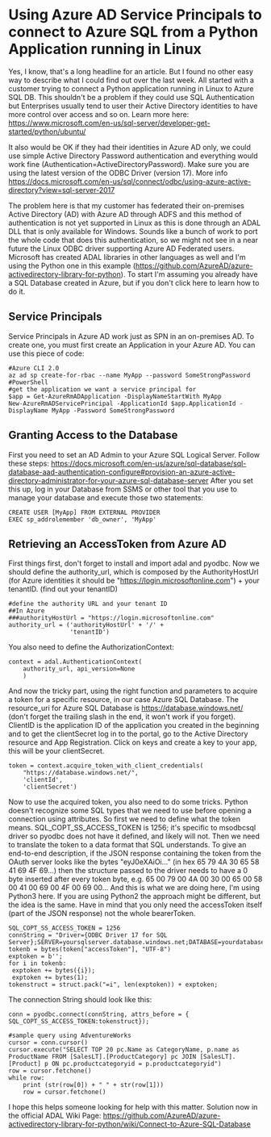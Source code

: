 # Using Azure AD Service Principals to connect to Azure SQL from a Python Application running in Linux

Yes, I know, that's a long headline for an article. But I found no other easy way to describe what I could find out over the last week.
All started with a customer trying to connect a Python application running in Linux to Azure SQL DB. This shouldn't be a problem if they could use SQL Authentication but Enterprises usually tend to user their Active Directory identities to have more control over access and so on. Learn more here:  https://www.microsoft.com/en-us/sql-server/developer-get-started/python/ubuntu/

It also would be OK if they had their identities in Azure AD only, we could use simple Active Directory Password authentication and everything would work fine (Authentication=ActiveDirectoryPassword). Make sure you are using the latest version of the ODBC Driver (version 17). More info https://docs.microsoft.com/en-us/sql/connect/odbc/using-azure-active-directory?view=sql-server-2017

The problem here is that my customer has federated their on-premises Active Directory (AD) with Azure AD through ADFS and this method of authentication is not yet supported in Linux as this is done through an ADAL DLL that is only available for Windows. Sounds like a bunch of work to port the whole code that does this authentication, so we might not see in a near future the Linux ODBC driver supporting Azure AD Federated users. Microsoft has created ADAL libraries in other languages as well and I'm using the Python one in this example (https://github.com/AzureAD/azure-activedirectory-library-for-python).
To start I'm assuming you already have a SQL Database created in Azure, but if you don't click here to learn how to do it.

## Service Principals
Service Principals in Azure AD work just as SPN in an on-premises AD. To create one, you must first create an Application in your Azure AD. You can use this piece of code:
```
#Azure CLI 2.0
az ad sp create-for-rbac --name MyApp --password SomeStrongPassword
#PowerShell
#get the application we want a service principal for
$app = Get-AzureRmADApplication -DisplayNameStartWith MyApp
New-AzureRmADServicePrincipal -ApplicationId $app.ApplicationId -DisplayName MyApp -Password SomeStrongPassword
```
## Granting Access to the Database
First you need to set an AD Admin to your Azure SQL Logical Server. Follow these steps: https://docs.microsoft.com/en-us/azure/sql-database/sql-database-aad-authentication-configure#provision-an-azure-active-directory-administrator-for-your-azure-sql-database-server
After you set this up, log in your Database from SSMS or other tool that you use to manage your database and execute those two statements:
```
CREATE USER [MyApp] FROM EXTERNAL PROVIDER
EXEC sp_addrolemember 'db_owner', 'MyApp'
```
## Retrieving an AccessToken from Azure AD
First things first, don't forget to install and import adal and pyodbc. Now we should define the authority_url, which is composed by the AuthorityHostUrl (for Azure identities it should be "https://login.microsoftonline.com") + your tenantID. (find out your tenantID)
```
#define the authority URL and your tenant ID
##In Azure
###authorityHostUrl = "https://login.microsoftonline.com" 
authority_url = ('authorityHostUrl' + '/' +
                 'tenantID')
```                 
You also need to define the AuthorizationContext:
```
context = adal.AuthenticationContext(
    authority_url, api_version=None
    )
```
And now the tricky part, using the right function and parameters to acquire a token for a specific resource, in our case Azure SQL Database. The resource_uri for Azure SQL Database is https://database.windows.net/ (don't forget the trailing slash in the end, it won't work if you forget). ClientID is the application ID of the application you created in the beginning and to get the clientSecret log in to the portal, go to the Active Directory resource and App Registration. Click on keys and create a key to your app, this will be your clientSecret.
```
token = context.acquire_token_with_client_credentials(
    "https://database.windows.net/",
    'clientId',
    'clientSecret')
```
Now to use the acquired token, you also need to do some tricks. Python doesn't recognize some SQL types that we need to use before opening a connection using attributes. So first we need to define what the token means. SQL_COPT_SS_ACCESS_TOKEN is 1256; it's specific to msodbcsql driver so pyodbc does not have it defined, and likely will not. Then we need to translate the token to a data format that SQL understands. 
To give an end-to-end description, if the JSON response containing the token from the OAuth server looks like the bytes "eyJ0eXAiOi..." (in hex 65 79 4A 30 65 58 41 69 4F 69...) then the structure passed to the driver needs to have a 0 byte inserted after every token byte, e.g. 65 00 79 00 4A 00 30 00 65 00 58 00 41 00 69 00 4F 00 69 00... And this is what we are doing here, I'm using Python3 here. If you are using Python2 the approach might be different, but the idea is the same. Have in mind that you only need the accessToken itself (part of the JSON response) not the whole bearerToken.
```
SQL_COPT_SS_ACCESS_TOKEN = 1256 
connString = "Driver={ODBC Driver 17 for SQL Server};SERVER=yoursqlserver.database.windows.net;DATABASE=yourdatabase"
tokenb = bytes(token["accessToken"], "UTF-8")
exptoken = b'';
for i in tokenb:
 exptoken += bytes({i});
 exptoken += bytes(1);
tokenstruct = struct.pack("=i", len(exptoken)) + exptoken;
```
The connection String should look like this:
```
conn = pyodbc.connect(connString, attrs_before = { SQL_COPT_SS_ACCESS_TOKEN:tokenstruct});

#sample query using AdventureWorks
cursor = conn.cursor()
cursor.execute("SELECT TOP 20 pc.Name as CategoryName, p.name as ProductName FROM [SalesLT].[ProductCategory] pc JOIN [SalesLT].[Product] p ON pc.productcategoryid = p.productcategoryid")
row = cursor.fetchone()
while row:
    print (str(row[0]) + " " + str(row[1]))
    row = cursor.fetchone()
```
I hope this helps someone looking for help with this matter. Solution now in the official ADAL Wiki Page: https://github.com/AzureAD/azure-activedirectory-library-for-python/wiki/Connect-to-Azure-SQL-Database
